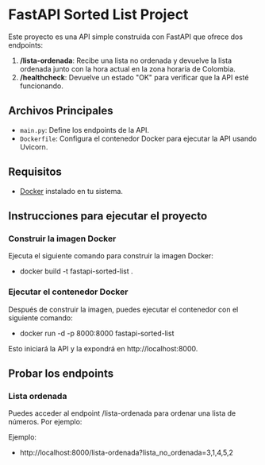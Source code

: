 # FastAPI Sorted List Project

Este proyecto es una API simple construida con FastAPI que ofrece dos endpoints:

1. **/lista-ordenada**: Recibe una lista no ordenada y devuelve la lista ordenada junto con la hora actual en la zona horaria de Colombia.
2. **/healthcheck**: Devuelve un estado "OK" para verificar que la API esté funcionando.

## Archivos Principales

- `main.py`: Define los endpoints de la API.
- `Dockerfile`: Configura el contenedor Docker para ejecutar la API usando Uvicorn.

## Requisitos

- [Docker](https://www.docker.com/get-started) instalado en tu sistema.

## Instrucciones para ejecutar el proyecto

### Construir la imagen Docker

Ejecuta el siguiente comando para construir la imagen Docker:

- docker build -t fastapi-sorted-list .

### Ejecutar el contenedor Docker

Después de construir la imagen, puedes ejecutar el contenedor con el siguiente comando:

- docker run -d -p 8000:8000 fastapi-sorted-list

Esto iniciará la API y la expondrá en http://localhost:8000.

## Probar los endpoints

### Lista ordenada

Puedes acceder al endpoint /lista-ordenada para ordenar una lista de números. Por ejemplo:

Ejemplo:
- http://localhost:8000/lista-ordenada?lista_no_ordenada=3,1,4,5,2

